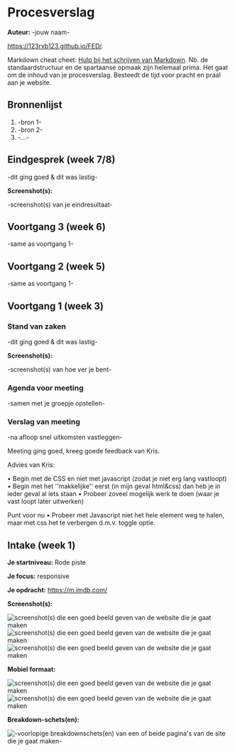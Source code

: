 # Procesverslag
**Auteur:** -jouw naam-

https://123rvb123.github.io/FED/.

Markdown cheat cheet: [Hulp bij het schrijven van Markdown](https://github.com/adam-p/markdown-here/wiki/Markdown-Cheatsheet). Nb. de standaardstructuur en de spartaanse opmaak zijn helemaal prima. Het gaat om de inhoud van je procesverslag. Besteedt de tijd voor pracht en praal aan je website.



## Bronnenlijst
1. -bron 1-
2. -bron 2-
3. -...-



## Eindgesprek (week 7/8)

-dit ging goed & dit was lastig-

**Screenshot(s):**

-screenshot(s) van je eindresultaat-



## Voortgang 3 (week 6)

-same as voortgang 1-



## Voortgang 2 (week 5)

-same as voortgang 1-



## Voortgang 1 (week 3)

### Stand van zaken

-dit ging goed & dit was lastig-

**Screenshot(s):**

-screenshot(s) van hoe ver je bent-

### Agenda voor meeting

-samen met je groepje opstellen-

### Verslag van meeting

-na afloop snel uitkomsten vastleggen-

Meeting ging goed, kreeg goede feedback van Kris.
 
Advies van Kris:

• Begin met de CSS en niet met javascript (zodat je niet erg lang vastloopt)
• Begin met het ''makkelijke'' eerst (in mijn geval html&css) dan heb je in ieder geval al iets staan
• Probeer zoveel mogelijk werk te doen (waar je vast loopt later uitwerken)

Punt voor nu
• Probeer met Javascript niet het hele element weg te halen, maar met css het te verbergen d.m.v. toggle optie.


## Intake (week 1)

**Je startniveau:** Rode piste

**Je focus:** responsive

**Je opdracht:** https://m.imdb.com/

**Screenshot(s):**

![screenshot(s) die een goed beeld geven van de website die je gaat maken](images/Screenshot_1.png)
![screenshot(s) die een goed beeld geven van de website die je gaat maken](images/Screenshot_2.png)
![screenshot(s) die een goed beeld geven van de website die je gaat maken](images/Screenshot_3.png)


**Mobiel formaat:**

![screenshot(s) die een goed beeld geven van de website die je gaat maken](images/Screenshot_4.png)
![screenshot(s) die een goed beeld geven van de website die je gaat maken](images/Screenshot_5.png)


**Breakdown-schets(en):**

![-voorlopige breakdownschets(en) van een of beide pagina's van de site die je gaat maken-](images/schets2.jpg)
